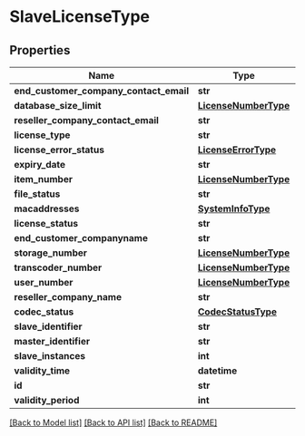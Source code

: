 # SlaveLicenseType

## Properties
Name | Type | Description | Notes
------------ | ------------- | ------------- | -------------
**end_customer_company_contact_email** | **str** |  | [optional] 
**database_size_limit** | [**LicenseNumberType**](LicenseNumberType.md) |  | [optional] 
**reseller_company_contact_email** | **str** |  | [optional] 
**license_type** | **str** |  | [optional] 
**license_error_status** | [**LicenseErrorType**](LicenseErrorType.md) |  | [optional] 
**expiry_date** | **str** |  | [optional] 
**item_number** | [**LicenseNumberType**](LicenseNumberType.md) |  | [optional] 
**file_status** | **str** |  | [optional] 
**macaddresses** | [**SystemInfoType**](SystemInfoType.md) |  | [optional] 
**license_status** | **str** |  | [optional] 
**end_customer_companyname** | **str** |  | [optional] 
**storage_number** | [**LicenseNumberType**](LicenseNumberType.md) |  | [optional] 
**transcoder_number** | [**LicenseNumberType**](LicenseNumberType.md) |  | [optional] 
**user_number** | [**LicenseNumberType**](LicenseNumberType.md) |  | [optional] 
**reseller_company_name** | **str** |  | [optional] 
**codec_status** | [**CodecStatusType**](CodecStatusType.md) |  | [optional] 
**slave_identifier** | **str** |  | [optional] 
**master_identifier** | **str** |  | [optional] 
**slave_instances** | **int** |  | [optional] 
**validity_time** | **datetime** |  | [optional] 
**id** | **str** |  | [optional] 
**validity_period** | **int** |  | [optional] 

[[Back to Model list]](../README.md#documentation-for-models) [[Back to API list]](../README.md#documentation-for-api-endpoints) [[Back to README]](../README.md)


